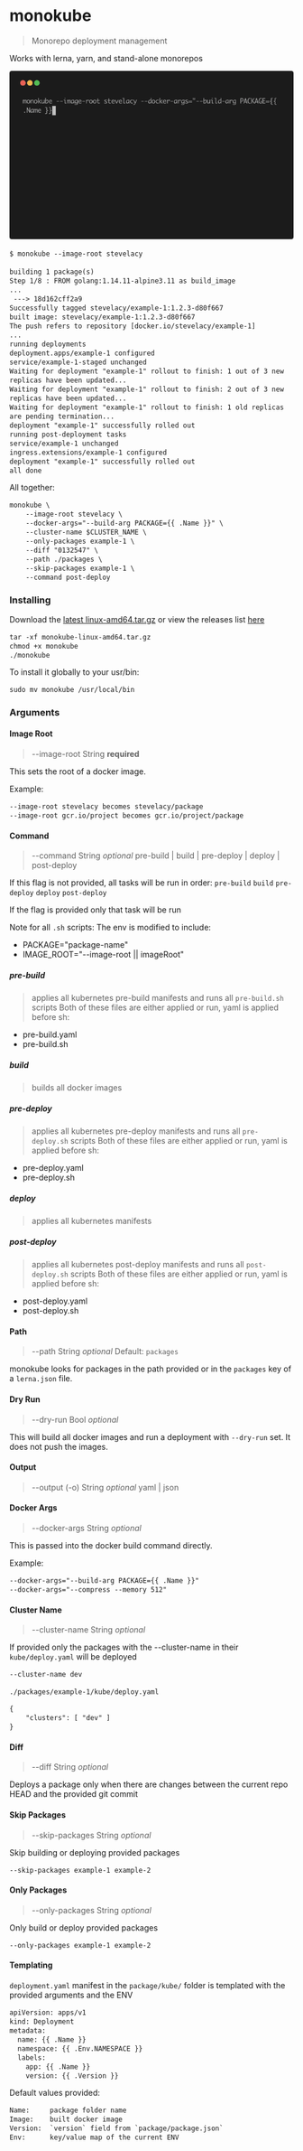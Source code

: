 # monokube
> Monorepo deployment management

Works with lerna, yarn, and stand-alone monorepos

![monokube.gif](assets/monokube.gif)


```
$ monokube --image-root stevelacy

building 1 package(s)
Step 1/8 : FROM golang:1.14.11-alpine3.11 as build_image
...
 ---> 18d162cff2a9
Successfully tagged stevelacy/example-1:1.2.3-d80f667
built image: stevelacy/example-1:1.2.3-d80f667
The push refers to repository [docker.io/stevelacy/example-1]
...
running deployments
deployment.apps/example-1 configured
service/example-1-staged unchanged
Waiting for deployment "example-1" rollout to finish: 1 out of 3 new replicas have been updated...
Waiting for deployment "example-1" rollout to finish: 2 out of 3 new replicas have been updated...
Waiting for deployment "example-1" rollout to finish: 1 old replicas are pending termination...
deployment "example-1" successfully rolled out
running post-deployment tasks
service/example-1 unchanged
ingress.extensions/example-1 configured
deployment "example-1" successfully rolled out
all done
```


All together:
```
monokube \
	--image-root stevelacy \
	--docker-args="--build-arg PACKAGE={{ .Name }}" \
	--cluster-name $CLUSTER_NAME \
	--only-packages example-1 \
	--diff "0132547" \
	--path ./packages \
	--skip-packages example-1 \
	--command post-deploy
```


### Installing

Download the [latest linux-amd64.tar.gz](https://github.com/stevelacy/monokube/releases/latest/download/monokube-linux-amd64.tar.gz) or view the releases list [here](https://github.com/stevelacy/monokube/releases)

```
tar -xf monokube-linux-amd64.tar.gz
chmod +x monokube
./monokube
```

To install it globally to your usr/bin:
```
sudo mv monokube /usr/local/bin
```

### Arguments

#### Image Root
> --image-root
String **required**

This sets the root of a docker image.

Example:
```
--image-root stevelacy becomes stevelacy/package
--image-root gcr.io/project becomes gcr.io/project/package
```

#### Command
> --command
String _optional_ pre-build | build | pre-deploy | deploy | post-deploy

If this flag is not provided, all tasks will be run in order: `pre-build` `build` `pre-deploy` `deploy` `post-deploy`

If the flag is provided only that task will be run

Note for all `.sh` scripts: The env is modified to include:
- PACKAGE="package-name"
- IMAGE_ROOT="--image-root || imageRoot"

##### pre-build
> applies all kubernetes pre-build manifests and runs all `pre-build.sh` scripts
Both of these files are either applied or run, yaml is applied before sh:
- pre-build.yaml
- pre-build.sh

##### build
> builds all docker images

##### pre-deploy
> applies all kubernetes pre-deploy manifests and runs all `pre-deploy.sh` scripts
Both of these files are either applied or run, yaml is applied before sh:
- pre-deploy.yaml
- pre-deploy.sh

##### deploy
> applies all kubernetes manifests

##### post-deploy
> applies all kubernetes post-deploy manifests and runs all `post-deploy.sh` scripts
Both of these files are either applied or run, yaml is applied before sh:
- post-deploy.yaml
- post-deploy.sh

#### Path
> --path
String _optional_
Default: `packages`

monokube looks for packages in the path provided or in the `packages` key of a `lerna.json` file.


#### Dry Run
> --dry-run
Bool _optional_

This will build all docker images and run a deployment with `--dry-run` set. It does not push the images.


#### Output
> --output (-o)
String _optional_  yaml | json


#### Docker Args
> --docker-args
String _optional_

This is passed into the docker build command directly.

Example:
```
--docker-args="--build-arg PACKAGE={{ .Name }}"
--docker-args="--compress --memory 512"
```

#### Cluster Name
> --cluster-name
String _optional_

If provided only the packages with the --cluster-name in their `kube/deploy.yaml` will be deployed

```
--cluster-name dev
```

`./packages/example-1/kube/deploy.yaml`
```
{
	"clusters": [ "dev" ]
}
```

#### Diff
> --diff
String _optional_

Deploys a package only when there are changes between the current repo HEAD and the provided git commit


#### Skip Packages
> --skip-packages
String _optional_

Skip building or deploying provided packages

```
--skip-packages example-1 example-2
```


#### Only Packages
> --only-packages
String _optional_

Only build or deploy provided packages

```
--only-packages example-1 example-2
```


#### Templating

`deployment.yaml` manifest in the `package/kube/` folder is templated with the provided arguments and the ENV

```
apiVersion: apps/v1
kind: Deployment
metadata:
  name: {{ .Name }}
  namespace: {{ .Env.NAMESPACE }}
  labels:
    app: {{ .Name }}
    version: {{ .Version }}

```

Default values provided:
```
Name:     package folder name
Image:    built docker image
Version:  `version` field from `package/package.json`
Env:      key/value map of the current ENV
```
